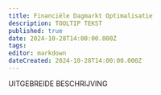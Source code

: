 ```yaml
---
title: Financiële Dagmarkt Optimalisatie
description: TOOLTIP TEKST
published: true
date: 2024-10-28T14:00:00.000Z
tags: 
editor: markdown
dateCreated: 2024-10-28T14:00:00.000Z
---
```


UITGEBREIDE BESCHRIJVING
